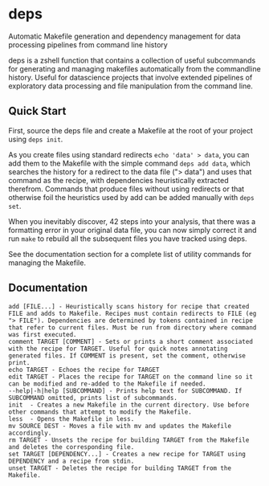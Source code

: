 # deps
Automatic Makefile generation and dependency management for data processing pipelines from command line history

deps is a zshell function that contains a collection of useful subcommands for generating and managing makefiles automatically from the commandline history. Useful for datascience projects that involve extended pipelines of exploratory data processing and file manipulation from the command line.

## Quick Start

First, source the deps file and create a Makefile at the root of your project using `deps init`.

As you create files using standard redirects `echo 'data' > data`, you can add them to the Makefile with the simple command `deps add data`, which searches the history for a redirect to the data file ("> data") and uses that command as the recipe, with dependencies heuristically extracted therefrom. Commands that produce files without using redirects or that otherwise foil the heuristics used by add can be added manually with `deps set`.

When you inevitably discover, 42 steps into your analysis, that there was a formatting error in your original data file, you can now simply correct it and run `make` to rebuild all the subsequent files you have tracked using deps.

See the documentation section for a complete list of utility commands for managing the Makefile.

## Documentation

```
add [FILE...] - Heuristically scans history for recipe that created FILE and adds to Makefile. Recipes must contain redirects to FILE (eg "> FILE"). Dependencies are determined by tokens contained in recipe that refer to current files. Must be run from directory where command was first executed.
comment TARGET [COMMENT] - Sets or prints a short comment associated with the recipe for TARGET. Useful for quick notes annotating generated files. If COMMENT is present, set the comment, otherwise print.
echo TARGET - Echoes the recipe for TARGET
edit TARGET - Places the recipe for TARGET on the command line so it can be modified and re-added to the Makefile if needed.
--help|-h|help [SUBCOMMAND] - Prints help text for SUBCOMMAND. If SUBCOMMAND omitted, prints list of subcommands.
init  - Creates a new Makefile in the current directory. Use before other commands that attempt to modify the Makefile.
less  - Opens the Makefile in less.
mv SOURCE DEST - Moves a file with mv and updates the Makefile accordingly.
rm TARGET - Unsets the recipe for building TARGET from the Makefile and deletes the corresponding file.
set TARGET [DEPENDENCY...] - Creates a new recipe for TARGET using DEPENDENCY and a recipe from stdin.
unset TARGET - Deletes the recipe for building TARGET from the Makefile.
```
